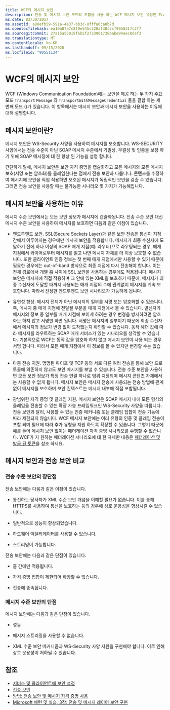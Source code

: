 ```yaml
---
title: WCF의 메시지 보안
description: 전송 및 메시지 보안 모드의 조합을 사용 하는 WCF 메시지 보안 유형인 TransportWithMessageCredential에 대해 알아봅니다.
ms.date: 03/30/2017
ms.assetid: a80efb59-591a-4a37-bb3c-8fffa6ca0b7d
ms.openlocfilehash: ea10a87a7c8f9e545c320af30c5cf9958317c2f7
ms.sourcegitcommit: 27a15a55019f6b5f2733961738babe94aec0def3
ms.translationtype: MT
ms.contentlocale: ko-KR
ms.lasthandoff: 09/15/2020
ms.locfileid: "90551134"
---
```

# <a name="message-security-in-wcf"></a>WCF의 메시지 보안

WCF (Windows Communication Foundation)에는 보안을 제공 하는 두 가지 주요 모드 `Transport` `Message` 와 `TransportWithMessageCredential` 둘을 결합 하는 세 번째 모드 ()가 있습니다. 이 항목에서는 메시지 보안과 메시지 보안을 사용하는 이유에 대해 설명합니다.

## <a name="what-is-message-security"></a>메시지 보안이란?

메시지 보안은 WS-Security 사양을 사용하여 메시지를 보호합니다. WS-SECURITY 사양에서는 전송 수준이 아닌 SOAP 메시지 수준에서 기밀성, 무결성 및 인증을 보장 하기 위해 SOAP 메시징에 대 한 향상 된 기능을 설명 합니다.

간단하게 말해, 메시지 보안은 보안 자격 증명을 캡슐화하고 모든 메시지와 모든 메시지 보호(서명 또는 암호화)를 클레임한다는 점에서 전송 보안과 다릅니다. 콘텐츠를 수정하여 메시지에 보안을 직접 적용하면 보호된 메시지가 독립적인 보안을 갖출 수 있습니다. 그러면 전송 보안을 사용할 때는 불가능한 시나리오 몇 가지가 가능해집니다.

## <a name="reasons-to-use-message-security"></a>메시지 보안을 사용하는 이유

메시지 수준 보안에서는 모든 보안 정보가 메시지에 캡슐화됩니다. 전송 수준 보안 대신 메시지 수준 보안을 사용하여 메시지를 보호하면 다음과 같은 이점이 있습니다.

- 엔드투엔드 보안. SSL(Secure Sockets Layer)과 같은 보안 전송은 통신이 지점 간에서 이루어지는 경우에만 메시지 보안을 적용합니다. 메시지가 최종 수신자에 도달하기 전에 하나 이상의 SOAP 매개 지점(예: 라우터)으로 라우팅되는 경우, 매개 지점에서 와이어로부터 메시지를 읽고 나면 메시지 자체를 더 이상 보호할 수 없습니다. 또한 클라이언트 인증 정보는 첫 번째 매개 지점에서만 사용할 수 있기 때문에 필요한 경우에는 out-of-band 방식으로 최종 지점에 다시 전송해야 합니다. 이는 전체 경로에서 개별 홉 사이에 SSL 보안을 사용하는 경우에도 적용됩니다. 메시지 보안은 메시지에 직접 작용하며 그 안에 있는 XML을 보호하기 때문에, 메시지가 최종 수신자에 도달할 때까지 사용되는 매개 지점의 수에 관계없이 메시지를 계속 보호합니다. 따라서 진정한 엔드투엔드 보안 시나리오가 가능하게 됩니다.

- 유연성 향상. 메시지 전체가 아닌 메시지의 일부를 서명 또는 암호화할 수 있습니다. 즉, 메시지 중 매개 지점에 전달될 부분을 매개 지점에서 볼 수 있습니다. 발신자가 메시지의 정보 중 일부를 매개 지점에 보이게 하려는 경우 변경을 방지하려면 암호화는 하지 않고 서명만 하면 됩니다. 서명은 메시지의 일부이기 때문에 최종 수신자에서 메시지의 정보가 변경 없이 도착했는지 확인할 수 있습니다. 동작 헤더 값에 따라 메시지를 라우트하는 SOAP 매개 서비스가 있는 시나리오를 생각할 수 있습니다. 기본적으로 WCF는 동작 값을 암호화 하지 않고 메시지 보안이 사용 되는 경우 서명 합니다. 따라서 모든 매개 지점에서 이 정보를 볼 수 있지만 변경할 수는 없습니다.

- 다중 전송 지원. 명명된 파이프 및 TCP 등의 서로 다른 여러 전송을 통해 보안 프로토콜에 의존하지 않고도 보안 메시지를 보낼 수 있습니다. 전송 수준 보안을 사용하면 모든 보안 정보가 특정 전송 연결 하나로 범위 지정되며 메시지 콘텐츠 자체에서는 사용할 수 없게 됩니다. 메시지 보안은 메시지 전송에 사용되는 전송 방법에 관계없이 메시지를 보호하며 보안 컨텍스트는 메시지 내부에 직접 포함됩니다.

- 광범위한 자격 증명 및 클레임 지원. 메시지 보안은 SOAP 메시지 내에 모든 형식의 클레임을 전송할 수 있는 확장 가능 프레임워크인 WS-Security 사양을 따릅니다. 전송 보안과 달리, 사용할 수 있는 인증 메커니즘 또는 클레임 집합이 전송 기능에 따라 제한되지 않습니다. WCF 메시지 보안에는 여러 유형의 인증 및 클레임 전송이 포함 되며 필요에 따라 추가 유형을 지원 하도록 확장할 수 있습니다. 그렇기 때문에 예를 들어 메시지 보안 없이는 페더레이션 자격 증명 시나리오를 수행할 수 없습니다. WCF가 지 원하는 페더레이션 시나리오에 대 한 자세한 내용은 [페더레이션 및 발급 된 토큰](federation-and-issued-tokens.md)을 참조 하세요.

## <a name="how-message-and-transport-security-compare"></a>메시지 보안과 전송 보안 비교

### <a name="pros-and-cons-of-transport-level-security"></a>전송 수준 보안의 장단점

전송 보안에는 다음과 같은 이점이 있습니다.

- 통신하는 당사자가 XML 수준 보안 개념을 이해할 필요가 없습니다. 이를 통해 HTTPS를 사용하여 통신을 보호하는 등의 경우에 상호 운용성을 향상시킬 수 있습니다.

- 일반적으로 성능이 향상되었습니다.

- 하드웨어 액셀러레이터를 사용할 수 있습니다.

- 스트리밍이 가능합니다.

 전송 보안에는 다음과 같은 단점이 있습니다.

- 홉 간에만 적용됩니다.

- 자격 증명 집합이 제한되어 확장할 수 없습니다.

- 전송에 종속됩니다.

### <a name="disadvantages-of-message-level-security"></a>메시지 수준 보안의 단점

메시지 보안에는 다음과 같은 단점이 있습니다.

- 성능

- 메시지 스트리밍을 사용할 수 없습니다.

- XML 수준 보안 메커니즘과 WS-Security 사양 지원을 구현해야 합니다. 이로 인해 상호 운용성이 저하될 수 있습니다.

## <a name="see-also"></a>참조

- [서비스 및 클라이언트에 보안 설정](securing-services-and-clients.md)
- [전송 보안](transport-security.md)
- [방법: 전송 보안 및 메시지 자격 증명 사용](how-to-use-transport-security-and-message-credentials.md)
- [Microsoft 패턴 및 실습, 3장: 전송 및 메시지 레이어 보안 구현](/previous-versions/msp-n-p/ff647370(v=pandp.10))
